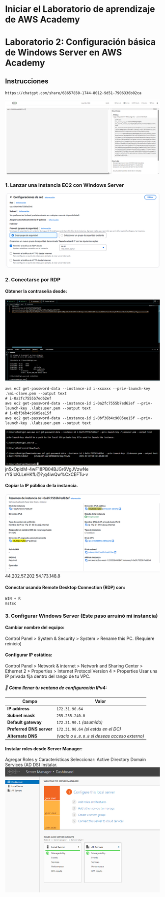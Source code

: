 # Iniciar el Laboratorio de aprendizaje de AWS Academy
# Laboratorio 2: Configuración básica de Windows Server en AWS Academy
## Instrucciones 
```
https://chatgpt.com/share/68657850-1744-8012-9d51-7906336b02ca
```
![alt text](../img/startlab.png)
### 1. Lanzar una instancia EC2 con Windows Server
![alt text](../img/configuracionesdered.png)
### 2. Conectarse por RDP
#### Obtener la contraseña desde:
![alt text](../img/credentials.png)
```
aws ec2 get-password-data --instance-id i-xxxxxx --priv-launch-key .\mi-clave.pem --output text
# i-0a2fc7555b7ed62ef
aws ec2 get-password-data --instance-id i-0a2fc7555b7ed62ef --priv-launch-key .\labsuser.pem --output text
# i-0bf36b4c9605ee15f
aws ec2 get-password-data --instance-id i-0bf36b4c9605ee15f --priv-launch-key .\labsuser.pem --output text
```
![alt text](../img/password.png)
jn5xOpldM-4wF18PB04BJGr6VgJVzwNe
rY$!cKLLeHKfL@?;q4iwQw%CxCEFTu-v
#### Copiar la IP pública de la instancia.
![alt text](../img/ip.png)
44.202.57.202
54.173.148.8
#### Conectar usando Remote Desktop Connection (RDP) con:
```
WIN + R
mstsc
```
### 3. Configurar Windows Server (Este paso arruinó mi instancia)
#### Cambiar nombre del equipo:
Control Panel > System & Security > System > Rename this PC. (Requiere reinicio)
#### Configurar IP estática:
Control Panel > Network & internet > Network and Sharing Center > Ethernet 2 > Properties > Internet Protocol Version 4 > Properties 
Usar una IP privada fija dentro del rango de tu VPC.
##### 🧾 Cómo llenar tu ventana de configuración IPv4:
| Campo                    | Valor                                          |
| ------------------------ | ---------------------------------------------- |
| **IP address**           | `172.31.90.64`                                 |
| **Subnet mask**          | `255.255.240.0`                                |
| **Default gateway**      | `172.31.90.1` *(asumido)*                      |
| **Preferred DNS server** | `172.31.90.64` *(si estás en el DC)*           |
| **Alternate DNS**        | *(vacío o `8.8.8.8` si deseas acceso externo)* |
#### Instalar roles desde Server Manager:
Agregar Roles y Características
Seleccionar: Active Directory Domain Services (AD DS)
Instalar.
![alt text](../img/servermanager.png)
